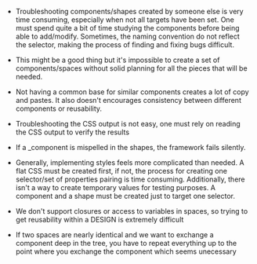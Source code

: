 - Troubleshooting components/shapes created by someone else is very time consuming, especially when not all targets have been set. One must spend quite a bit of time studying the components before being able to add/modify. Sometimes, the naming convention do not reflect the selector, making the process of finding and fixing bugs difficult. 

- This might be a good thing but it's impossible to create a set of components/spaces without solid planning for all the pieces that will be needed. 

- Not having a common base for similar components creates a lot of copy and pastes. It also doesn't encourages consistency between different components or reusability. 

- Troubleshooting the CSS output is not easy, one must rely on reading the CSS output to verify the results

- If a _component is mispelled in the shapes, the framework fails silently. 

- Generally, implementing styles feels more complicated than needed. A flat CSS must be created first, if not, the process for creating one selector/set of properties pairing is time consuming. Additionally, there isn't a way to create temporary values for testing purposes. A component and a shape must be created just to target one selector. 

- We don't support closures or access to variables in spaces, so trying to get reusability within a DESIGN is extremely difficult

- If two spaces are nearly identical and we want to exchange a component deep in the tree, you have to repeat everything up to the point where you exchange the component which seems unecessary
